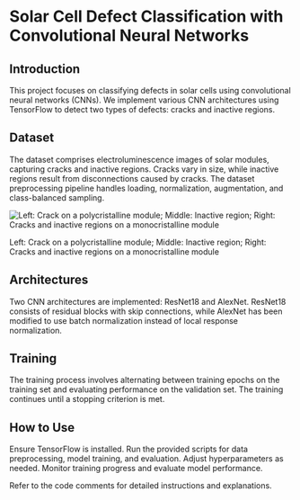# Solar Cell Defect Classification with Convolutional Neural Networks
## Introduction

This project focuses on classifying defects in solar cells using convolutional neural networks (CNNs). We implement various CNN architectures using TensorFlow to detect two types of defects: cracks and inactive regions.


## Dataset

The dataset comprises electroluminescence images of solar modules, capturing cracks and inactive regions. Cracks vary in size, while inactive regions result from disconnections caused by cracks. The dataset preprocessing pipeline handles loading, normalization, augmentation, and class-balanced sampling.

![Left: Crack on a polycristalline module; Middle: Inactive region; Right: Cracks and
inactive regions on a monocristalline module](https://github.com/AliSajadzadeh/SolarCellClassification/blob/main/Defective%20Solar%20cells.png)

Left: Crack on a polycristalline module; Middle: Inactive region; Right: Cracks and
inactive regions on a monocristalline module

## Architectures

Two CNN architectures are implemented: ResNet18 and AlexNet. ResNet18 consists of residual blocks with skip connections, while AlexNet has been modified to use batch normalization instead of local response normalization.

## Training

The training process involves alternating between training epochs on the training set and evaluating performance on the validation set. The training continues until a stopping criterion is met.


## How to Use

 Ensure TensorFlow is installed.
 Run the provided scripts for data preprocessing, model training, and evaluation.
Adjust hyperparameters as needed.
Monitor training progress and evaluate model performance.

Refer to the code comments for detailed instructions and explanations.
